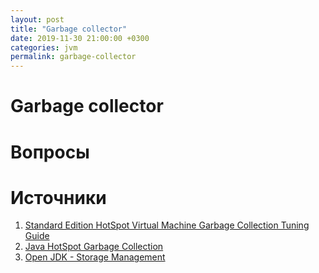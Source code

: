 ```yaml
---
layout: post
title: "Garbage collector"
date: 2019-11-30 21:00:00 +0300
categories: jvm
permalink: garbage-collector
---
```


# Garbage collector



# Вопросы



# Источники

1. [Standard Edition HotSpot Virtual Machine Garbage Collection Tuning Guide](https://docs.oracle.com/javase/8/docs/technotes/guides/vm/gctuning/)
2. [Java HotSpot Garbage Collection](https://www.oracle.com/technetwork/java/javase/tech/index-jsp-140228.html)
3. [Open JDK - Storage Management](http://openjdk.java.net/groups/hotspot/docs/StorageManagement.html)

